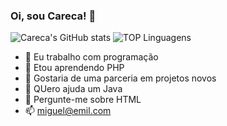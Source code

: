 ### Oi, sou Careca! 👋

![Careca's GitHub stats](https://github-readme-stats.vercel.app/api?username=josemiguelmachado02&theme=dracula)
![TOP Linguagens](https://github-readme-stats.vercel.app/api/top-langs/?username=josemiguelmachado02&layout=compact&theme=dracula)

- 🔭 Eu trabalho com programação
- 🌱 Etou aprendendo PHP
- 👯 Gostaria de uma parceria em projetos novos
- 🤔 QUero ajuda um Java
- 💬 Pergunte-me sobre HTML
- 📫 miguel@emil.com
